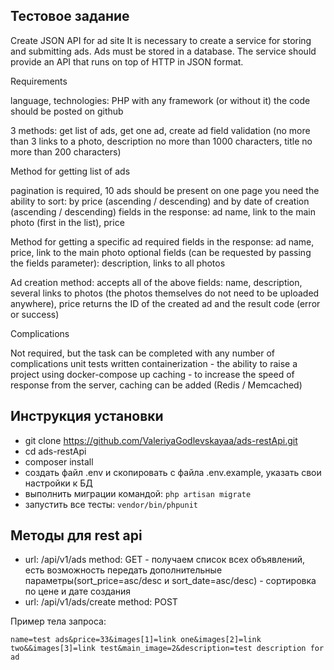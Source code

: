 ## Тестовое задание

Create JSON API for ad site
It is necessary to create a service for storing and submitting ads.  Ads must be stored in a database.  The service should provide an API that runs on top of HTTP in JSON format.

Requirements

language, technologies: PHP with any framework (or without it)
the code should be posted on github

3 methods: get list of ads, get one ad, create ad
field validation (no more than 3 links to a photo, description no more than 1000 characters, title no more than 200 characters)

Method for getting list of ads

pagination is required, 10 ads should be present on one page
you need the ability to sort: by price (ascending / descending) and by date of creation (ascending / descending)
fields in the response: ad name, link to the main photo (first in the list), price

Method for getting a specific ad
required fields in the response: ad name, price, link to the main photo
optional fields (can be requested by passing the fields parameter): description, links to all photos

Ad creation method:
accepts all of the above fields: name, description, several links to photos (the photos themselves do not need to be uploaded anywhere), price
returns the ID of the created ad and the result code (error or success)


Complications

Not required, but the task can be completed with any number of complications
unit tests written
containerization - the ability to raise a project using docker-compose up
caching - to increase the speed of response from the server, caching can be added (Redis / Memcached)

## Инструкция установки

- git clone https://github.com/ValeriyaGodlevskayaa/ads-restApi.git
- cd ads-restApi
- composer install
- создать файл .env и скопировать с файла .env.example, указать свои настройки к БД
- выполнить миграции командой: `php artisan migrate`
- запустить все тесты: `vendor/bin/phpunit`

## Методы для rest api
- url: /api/v1/ads method: GET - получаем список всех объявлений, есть возможность передать дополнительные параметры(sort_price=asc/desc и sort_date=asc/desc) - сортировка по цене и дате создания
- url: /api/v1/ads/create method: POST
 
 Пример тела запроса:
 
 `name=test ads&price=33&images[1]=link one&images[2]=link two&&images[3]=link test&main_image=2&description=test description for ad`
